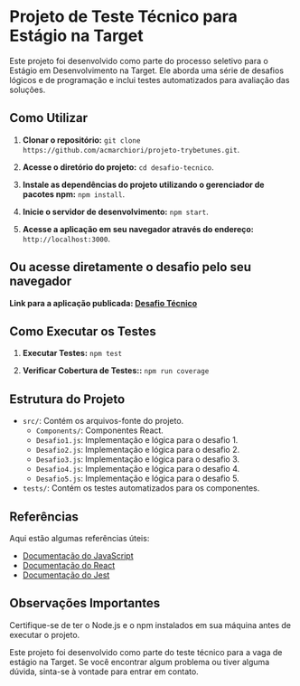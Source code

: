 # Projeto de Teste Técnico para Estágio na Target

Este projeto foi desenvolvido como parte do processo seletivo para o Estágio em Desenvolvimento na Target. Ele aborda uma série de desafios lógicos e de programação e inclui testes automatizados para avaliação das soluções.

## Como Utilizar

1. **Clonar o repositório:**
`git clone https://github.com/acmarchiori/projeto-trybetunes.git`.

2. **Acesse o diretório do projeto:**
`cd desafio-tecnico`.

3. **Instale as dependências do projeto utilizando o gerenciador de pacotes npm:**
`npm install`.

4. **Inicie o servidor de desenvolvimento:**
`npm start`.

5. **Acesse a aplicação em seu navegador através do endereço:**
`http://localhost:3000`.

## Ou acesse diretamente o desafio pelo seu navegador
**Link para a aplicação publicada: [Desafio Técnico](https://desafio-tecnico-target.surge.sh/)**

## Como Executar os Testes

1. **Executar Testes:**
`npm test`

1. **Verificar Cobertura de Testes::**
`npm run coverage`

## Estrutura do Projeto

- `src/`: Contém os arquivos-fonte do projeto.
  - `Components/`: Componentes React.
  - `Desafio1.js`: Implementação e lógica para o desafio 1.
  - `Desafio2.js`: Implementação e lógica para o desafio 2.
  - `Desafio3.js`: Implementação e lógica para o desafio 3.
  - `Desafio4.js`: Implementação e lógica para o desafio 4.
  - `Desafio5.js`: Implementação e lógica para o desafio 5.
- `tests/`: Contém os testes automatizados para os componentes.

## Referências

Aqui estão algumas referências úteis:

- [Documentação do JavaScript](https://developer.mozilla.org/pt-BR/docs/Web/JavaScript/Guide])
- [Documentação do React](https://reactjs.org/docs/getting-started.html)
- [Documentação do Jest](https://jestjs.io/docs/getting-started)


## Observações Importantes

Certifique-se de ter o Node.js e o npm instalados em sua máquina antes de executar o projeto.

Este projeto foi desenvolvido como parte do teste técnico para a vaga de estágio na Target. Se você encontrar algum problema ou tiver alguma dúvida, sinta-se à vontade para entrar em contato.